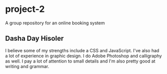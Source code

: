 # project-2
A group repository for an online booking system

## Dasha Day Hisoler
I believe some of my strengths include a CSS and JavaScript. I've also had a lot of experience in graphic design. I do Adobe Photoshop and calligraphy as well. I pay a lot of attention to small details and I'm also pretty good at writing and grammar.  
